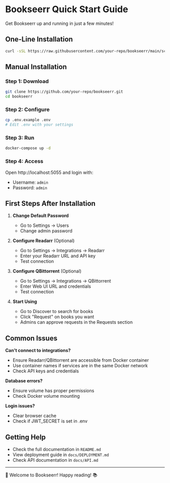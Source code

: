 # Bookseerr Quick Start Guide

Get Bookseerr up and running in just a few minutes!

## One-Line Installation

```bash
curl -sSL https://raw.githubusercontent.com/your-repo/bookseerr/main/scripts/install.sh | bash
```

## Manual Installation

### Step 1: Download
```bash
git clone https://github.com/your-repo/bookseerr.git
cd bookseerr
```

### Step 2: Configure
```bash
cp .env.example .env
# Edit .env with your settings
```

### Step 3: Run
```bash
docker-compose up -d
```

### Step 4: Access
Open http://localhost:5055 and login with:
- Username: `admin`
- Password: `admin`

## First Steps After Installation

1. **Change Default Password**
   - Go to Settings → Users
   - Change admin password

2. **Configure Readarr** (Optional)
   - Go to Settings → Integrations → Readarr
   - Enter your Readarr URL and API key
   - Test connection

3. **Configure QBittorrent** (Optional)
   - Go to Settings → Integrations → QBittorrent  
   - Enter Web UI URL and credentials
   - Test connection

4. **Start Using**
   - Go to Discover to search for books
   - Click "Request" on books you want
   - Admins can approve requests in the Requests section

## Common Issues

**Can't connect to integrations?**
- Ensure Readarr/QBittorrent are accessible from Docker container
- Use container names if services are in the same Docker network
- Check API keys and credentials

**Database errors?**
- Ensure volume has proper permissions
- Check Docker volume mounting

**Login issues?**
- Clear browser cache
- Check if JWT_SECRET is set in .env

## Getting Help

- Check the full documentation in `README.md`
- View deployment guide in `docs/DEPLOYMENT.md`
- Check API documentation in `docs/API.md`

---

🎉 Welcome to Bookseerr! Happy reading! 📚
